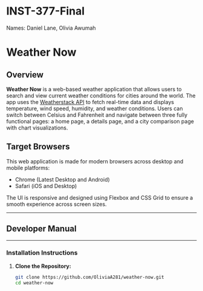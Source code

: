 # INST-377-Final

Names: Daniel Lane, Olivia Awumah

# Weather Now

## Overview

**Weather Now** is a web-based weather application that allows users to search and view current weather conditions for cities around the world. The app uses the [Weatherstack API](https://weatherstack.com/) to fetch real-time data and displays temperature, wind speed, humidity, and weather conditions. Users can switch between Celsius and Fahrenheit and navigate between three fully functional pages: a home page, a details page, and a city comparison page with chart visualizations.

##  Target Browsers

This web application is made for modern browsers across desktop and mobile platforms:

- Chrome (Latest Desktop and Android)
-  Safari (iOS and Desktop)

The UI is responsive and designed using Flexbox and CSS Grid to ensure a smooth experience across screen sizes.


---

## Developer Manual
---

### Installation Instructions

1. **Clone the Repository:**

   ```bash
   git clone https://github.com/OliviaA281/weather-now.git
   cd weather-now

